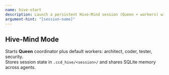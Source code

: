 ```yaml
---
name: hive-start
description: Launch a persistent Hive‑Mind session (Queen + workers) with shared memory.
argument-hint: "[session-name]"
---
```

## Hive‑Mind Mode

Starts **Queen** coordinator plus default workers: architect, coder, tester, security.  
Stores session state in `.ccd_hive/<session>/` and shares SQLite memory across agents.
